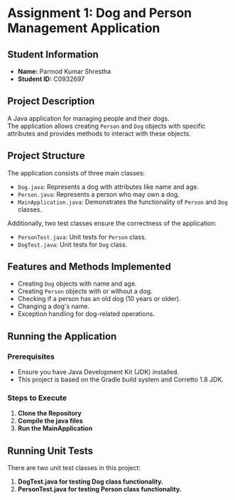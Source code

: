 # Assignment 1: Dog and Person Management Application

## Student Information
- **Name:** Parmod Kumar Shrestha
- **Student ID:** C0932697

## Project Description
A Java application for managing people and their dogs.  
The application allows creating `Person` and `Dog` objects with specific attributes and provides methods to interact with these objects.

## Project Structure
The application consists of three main classes:
- `Dog.java`: Represents a dog with attributes like name and age.
- `Person.java`: Represents a person who may own a dog.
- `MainApplication.java`: Demonstrates the functionality of `Person` and `Dog` classes.

Additionally, two test classes ensure the correctness of the application:
- `PersonTest.java`: Unit tests for `Person` class.
- `DogTest.java`: Unit tests for `Dog` class.

## Features and Methods Implemented
- Creating `Dog` objects with name and age.
- Creating `Person` objects with or without a dog.
- Checking if a person has an old dog (10 years or older).
- Changing a dog's name.
- Exception handling for dog-related operations.

## Running the Application

### Prerequisites
- Ensure you have Java Development Kit (JDK) installed.
- This project is based on the Gradle build system and Corretto 1.8 JDK.

### Steps to Execute
1. **Clone the Repository**
2. **Compile the java files**
3. **Run the MainApplication**

## Running Unit Tests
There are two unit test classes in this project:
1. **DogTest.java for testing Dog class functionality.**
2. **PersonTest.java for testing Person class functionality.**
